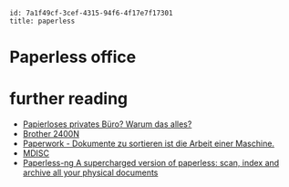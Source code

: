 ```
id: 7a1f49cf-3cef-4315-94f6-4f17e7f17301
title: paperless
```

# Paperless office

# further reading

* [Papierloses privates Büro? Warum das alles?][1]
* [Brother 2400N][2]
* [Paperwork - Dokumente zu sortieren ist die Arbeit einer Maschine.][3]
* [MDISC][4]
* [Paperless-ng A supercharged version of paperless: scan, index and archive all your physical documents][5]

[1]: https://write.tchncs.de/~/Paperless/schritt-0-die-basics-%C3%BCbersicht
[2]: https://www.otto-office.com/de/Brother-Scanner-ADS-2400N/297014/p?pshoptype=b2c&pid=CSS18-001-SUdDmZUwAAAA-73-207301-297014&gclid=CjwKCAiA0KmPBhBqEiwAJqKK40BROW_PN0PRu4nahaNj1kZQ81_wk1xxjm_b7Pq7LEFTLkmy6_ohjhoCrSUQAvD_BwE
[3]: https://openpaper.work/de/
[4]: https://www.verbatim.de/de/cat/mdisc-archival-media/
[5]: https://github.com/jonaswinkler/paperless-ng
